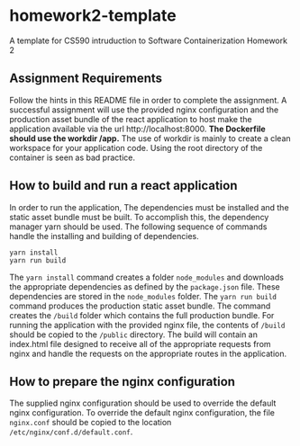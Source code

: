 # homework2-template
A template for CS590 intruduction to Software Containerization Homework 2

## Assignment Requirements
Follow the hints in this README file in order to complete the assignment. A successful assignment will use
the provided nginx configuration and the production asset bundle of the react application to host make the
application available via the url http://localhost:8000. **The Dockerfile should use the workdir /app.**
The use of workdir is mainly to create a clean workspace for your application code. Using the root directory
of the container is seen as bad practice.

## How to build and run a react application
In order to run the application, The dependencies must be installed and the static asset bundle must be built.
To accomplish this, the dependency manager yarn should be used. The following sequence of commands handle 
the installing and building of dependencies.

```
yarn install
yarn run build
```

The `yarn install` command creates a folder `node_modules` and downloads the appropriate dependencies as defined
by the `package.json` file. These dependencies are stored in the `node_modules` folder. The `yarn run build`
command produces the production static asset bundle. The command creates the `/build` folder which contains
the full production bundle. For running the application with the provided nginx file, the contents of `/build`
should be copied to the `/public` directory. The build will contain an index.html file designed to receive
all of the appropriate requests from nginx and handle the requests on the appropriate routes in the application.


## How to prepare the nginx configuration
The supplied nginx configuration should be used to override the default nginx configuration. To override the default
nginx configuration, the file `nginx.conf` should be copied to the location `/etc/nginx/conf.d/default.conf`.
